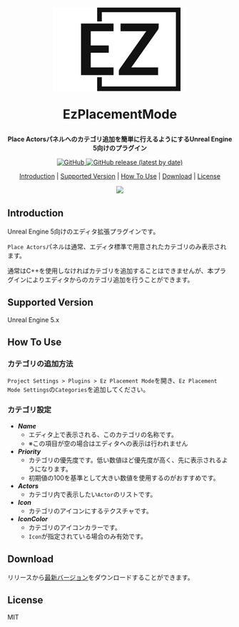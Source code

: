 <h1 align="center">
  <img src="https://github.com/azechi-yoshikazu/Images/blob/main/EzPlacementMode/logo.png" width="300"/>
  <p>
    EzPlacementMode
  </p>
</h1>
<p align="center">
  <strong>
    Place Actorsパネルへのカテゴリ追加を簡単に行えるようにするUnreal Engine 5向けのプラグイン
  </strong>
</p>
<div align="center">
  <a href="#license">
    <img alt="GitHub" src="https://img.shields.io/github/license/azechi-yoshikazu/EzPlacementMode?style=flat-square">
  </a>
  <a href="https://github.com/azechi-yoshikazu/EzPlacementMode/releases/latest">
    <img alt="GitHub release (latest by date)" src="https://img.shields.io/github/v/release/azechi-yoshikazu/EzPlacementMode?style=flat-square">
  </a>
</div>
<p align="center">
  <a href="#introduction">Introduction</a> | 
  <a href="#supported-version">Supported Version</a> | 
  <a href="#how-to-use">How To Use</a> | 
  <a href="#download">Download</a> | 
  <a href="#license">License</a>
</p>
<p align="center">
  <img src="https://github.com/azechi-yoshikazu/Images/blob/main/EzPlacementMode/overview.gif" width="90%">
</p>

## Introduction
Unreal Engine 5向けのエディタ拡張プラグインです。

`Place Actors`パネルは通常、エディタ標準で用意されたカテゴリのみ表示されます。

通常はC++を使用しなければカテゴリを追加することはできませんが、本プラグインによりエディタからのカテゴリ追加を行うことができます。

## Supported Version
Unreal Engine 5.x

## How To Use
### カテゴリの追加方法
`Project Settings > Plugins > Ez Placement Mode`を開き、`Ez Placement Mode Settings`の`Categories`を追加してください。

### カテゴリ設定
- ***Name***
  - エディタ上で表示される、このカテゴリの名称です。
  - ※この項目が空の場合はエディタへの表示は行われません
- ***Priority***
  - カテゴリの優先度です。低い数値ほど優先度が高く、先に表示されるようになります。
  - 初期値の100を基準として大きい数値を使用するのがおすすめです。
- ***Actors***
  - カテゴリ内で表示したい`Actor`のリストです。
- ***Icon***
  - カテゴリのアイコンにするテクスチャです。
- ***IconColor***
  - カテゴリのアイコンカラーです。
  - `Icon`が指定されている場合のみ有効です。

## Download
リリースから[最新バージョン](https://github.com/azechi-yoshikazu/EzPlacementMode/releases/latest)をダウンロードすることができます。

## License
MIT
